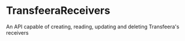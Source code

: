 # TransfeeraReceivers
An API capable of creating, reading, updating and deleting Transfeera's receivers
